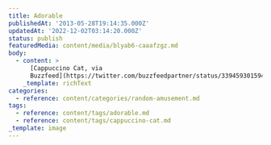```yaml
---
title: Adorable
publishedAt: '2013-05-28T19:14:35.000Z'
updatedAt: '2022-12-02T03:14:20.000Z'
status: publish
featuredMedia: content/media/blyab6-caaafzgz.md
body:
  - content: >
      [Cappuccino Cat, via
      Buzzfeed](https://twitter.com/buzzfeedpartner/status/339459301594759168/photo/1)
    _template: richText
categories:
  - reference: content/categories/random-amusement.md
tags:
  - reference: content/tags/adorable.md
  - reference: content/tags/cappuccino-cat.md
_template: image
---
```



